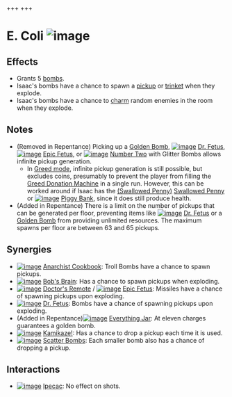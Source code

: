 +++
+++

 # E. Coli ![image](/image/E._Coli.png) 


Effects
---------


* Grants 5 [bombs](/wiki/Bombs "Bombs").
* Isaac's bombs have a chance to spawn a [pickup](/wiki/Pickup "Pickup") or [trinket](/wiki/Trinket "Trinket") when they explode.
* Isaac's bombs have a chance to [charm](/wiki/Charm "Charm") random enemies in the room when they explode.


Notes
-------


* (Removed in Repentance) Picking up a [Golden Bomb](/wiki/Golden_Bomb "Golden Bomb"), [![image](/image/Dr._Fetus.png)](/wiki/Dr._Fetus "Dr. Fetus") [Dr. Fetus](/wiki/Dr._Fetus "Dr. Fetus"), [![image](/image/Epic_Fetus.png)](/wiki/Epic_Fetus "Epic Fetus") [Epic Fetus](/wiki/Epic_Fetus "Epic Fetus"), or [![image](/image/No._2.png)](/wiki/No._2 "Number Two") [Number Two](/wiki/No._2 "No. 2") with Glitter Bombs allows infinite pickup generation.
	+ In [Greed mode](/wiki/Greed_mode "Greed mode"), infinite pickup generation is still possible, but excludes coins, presumably to prevent the player from filling the [Greed Donation Machine](/wiki/Greed_Donation_Machine "Greed Donation Machine") in a single run. However, this can be worked around if Isaac has the [(Swallowed Penny)](/wiki/Swallowed_Penny "Swallowed Penny") [Swallowed Penny](/wiki/Swallowed_Penny "Swallowed Penny") or [![image](/image/Piggy_Bank.png)](/wiki/Piggy_Bank "Piggy Bank") [Piggy Bank](/wiki/Piggy_Bank "Piggy Bank"), since it does still produce health.
* (Added in Repentance) There is a limit on the number of pickups that can be generated per floor, preventing items like [![image](/image/Dr._Fetus.png)](/wiki/Dr._Fetus "Dr. Fetus") [Dr. Fetus](/wiki/Dr._Fetus "Dr. Fetus") or a [Golden Bomb](/wiki/Golden_Bomb "Golden Bomb") from providing unlimited resources. The maximum spawns per floor are between 63 and 65 pickups.


Synergies
-----------


* [![image](/image/Anarchist_Cookbook.png)](/wiki/Anarchist_Cookbook "Anarchist Cookbook") [Anarchist Cookbook](/wiki/Anarchist_Cookbook "Anarchist Cookbook"): Troll Bombs have a chance to spawn pickups.
* [![image](/image/Bob%27s_Brain.png)](/wiki/Bob%27s_Brain "Bob's Brain") [Bob's Brain](/wiki/Bob%27s_Brain "Bob's Brain"): Has a chance to spawn pickups when exploding.
* [![image](/image/Doctor%27s_Remote.png)](/wiki/Doctor%27s_Remote "Doctor's Remote") [Doctor's Remote](/wiki/Doctor%27s_Remote "Doctor's Remote") / [![image](/image/Epic_Fetus.png)](/wiki/Epic_Fetus "Epic Fetus") [Epic Fetus](/wiki/Epic_Fetus "Epic Fetus"): Missiles have a chance of spawning pickups upon exploding.
* [![image](/image/Dr._Fetus.png)](/wiki/Dr._Fetus "Dr. Fetus") [Dr. Fetus](/wiki/Dr._Fetus "Dr. Fetus"): Bombs have a chance of spawning pickups upon exploding.
* (Added in Repentance)[![image](/image/Everything_Jar.png)](/wiki/Everything_Jar "Everything Jar") [Everything Jar](/wiki/Everything_Jar "Everything Jar"): At eleven charges guarantees a golden bomb.
* [![image](/image/Kamikaze!.png)](/wiki/Kamikaze! "Kamikaze!") [Kamikaze!](/wiki/Kamikaze! "Kamikaze!"): Has a chance to drop a pickup each time it is used.
* [![image](/image/Scatter_Bombs.png)](/wiki/Scatter_Bombs "Scatter Bombs") [Scatter Bombs](/wiki/Scatter_Bombs "Scatter Bombs"): Each smaller bomb also has a chance of dropping a pickup.


Interactions
--------------


* [![image](/image/Ipecac.png)](/wiki/Ipecac "Ipecac") [Ipecac](/wiki/Ipecac "Ipecac"): No effect on shots.


